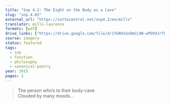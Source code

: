 ```yaml
---
title: "Snp 4.2: The Eight on the Body as a Cave"
slug: "snp.4.02"
external_url: "https://suttacentral.net/snp4.2/en/mills"
translator: mills-laurence
formats: [pdf]
drive_links: ["https://drive.google.com/file/d/1YGRH1Gn8mCL9W-wPOVHJrTOlkU-QMxYL/view?usp=drivesdk"]
course: imagery
status: featured
tags:
  - snp
  - function
  - philosophy
  - canonical-poetry
year: 2015
pages: 2
---
```


> The person who’s to their body-cave  
Clouded by many moods...
